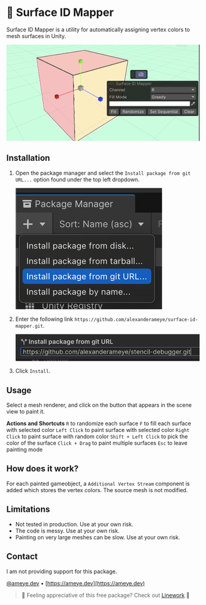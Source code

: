 # 🎨 Surface ID Mapper

Surface ID Mapper is a utility for automatically assigning vertex colors to mesh surfaces in Unity.

![Stencil Debugger](Assets~/Images/surface-id.png)

## Installation

1. Open the package manager and select the `Install package from git URL...` option found under the top left dropdown.

    ![From Git URL](Assets~/Images/giturl.png)

2. Enter the following link `https://github.com/alexanderameye/surface-id-mapper.git`.

    ![Git Input URL](Assets~/Images/gitinput.png)

3. Click `Install`.

## Usage

Select a mesh renderer, and click on the button that appears in the scene view to paint it.

**Actions and Shortcuts**
`R` to randomize each surface
`F` to fill each surface with selected color
`Left Click` to paint surface with selected color
`Right Click` to paint surface with random color
`Shift + Left Click` to pick the color of the surface
`Click + Drag` to paint multiple surfaces
`Esc` to leave painting mode

## How does it work?

For each painted gameobject, a `Additional Vertex Stream` component is added which stores the vertex colors. The source mesh is not modified.

## Limitations

- Not tested in production. Use at your own risk.
- The code is messy. Use at your own risk.
- Painting on very large meshes can be slow. Use at your own risk.

## Contact

I am not providing support for this package.

[@ameye.dev](https://bsky.app/profile/ameye.dev) • [https://ameye.dev](https://ameye.dev)

> 💛 Feeling appreciative of this free package? Check out [Linework](https://assetstore.unity.com/packages/slug/294140?aid=1011l3n8v&pubref=surface-id-mapper) 💛
